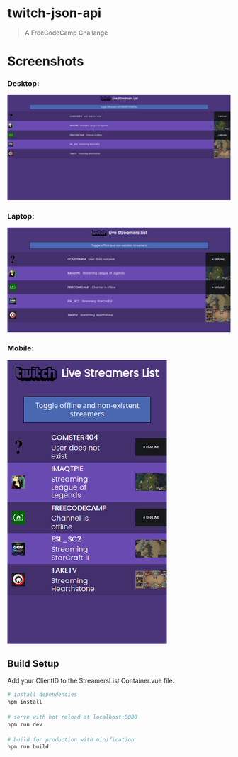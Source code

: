 # twitch-json-api

> A FreeCodeCamp Challange

# Screenshots

### Desktop:

![1920x900 resolution](screenshots/1920x900.png)

### Laptop:

![1280x600 resolution](screenshots/1280x600.png)

### Mobile:

![320x480 resolution](screenshots/320x480.png)

## Build Setup

Add your ClientID to the StreamersList Container.vue file.

``` bash
# install dependencies
npm install

# serve with hot reload at localhost:8080
npm run dev

# build for production with minification
npm run build
```
